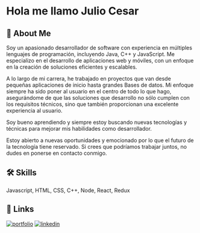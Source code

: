 
# Hola me llamo Julio Cesar




## 🚀 About Me
Soy un apasionado desarrollador de software con experiencia en múltiples lenguajes de programación, incluyendo Java, C++ y JavaScript. Me especializo en el desarrollo de aplicaciones web y móviles, con un enfoque en la creación de soluciones eficientes y escalables.

A lo largo de mi carrera, he trabajado en proyectos que van desde pequeñas aplicaciones de inicio hasta grandes Bases de datos. Mi enfoque siempre ha sido poner al usuario en el centro de todo lo que hago, asegurándome de que las soluciones que desarrollo no sólo cumplen con los requisitos técnicos, sino que también proporcionan una excelente experiencia al usuario.

Soy bueno aprendiendo y siempre estoy buscando nuevas tecnologías y técnicas para mejorar mis habilidades como desarrollador.

Estoy abierto a nuevas oportunidades y emocionado por lo que el futuro de la tecnología tiene reservado. Si crees que podríamos trabajar juntos, no dudes en ponerse en contacto conmigo.


## 🛠 Skills
Javascript, HTML, CSS, C++, Node, React, Redux


## 🔗 Links
[![portfolio](https://img.shields.io/badge/my_portfolio-000?style=for-the-badge&logo=ko-fi&logoColor=white)](https://portafolio-rwbi.vercel.app/)
[![linkedin](https://img.shields.io/badge/linkedin-0A66C2?style=for-the-badge&logo=linkedin&logoColor=white)](https://www.linkedin.com/in/julio-cesar-uribe-betancourt-9b46a1263/)
